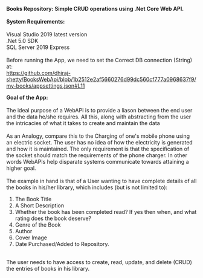 <b>Books Repository: Simple CRUD operations using .Net Core Web API.</b> <br>
<br>
<b>System Requirements:</b> <br>
<br>
Visual Studio 2019 latest version <br>
.Net 5.0 SDK <br>
SQL Server 2019 Express <br>
 <br>
Before running the App, we need to set the Correct DB connection (String) at: <br>
https://github.com/dhiraj-shetty/BooksWebApi/blob/1b2512e2af5660276d99dc560cf777a0968637f9/my-books/appsettings.json#L11 <br>

<b>Goal of the App:</b> <br>
<br>
The ideal purpose of a WebAPI is to provide a liason between the end user and the data he/she requires. All this, along with abstracting from the user the intricacies of what it takes to create and maintain the data <br>
<br>
As an Analogy, compare this to the Charging of one's mobile phone using an electric socket. The user has no idea of how the electricity is generated and how it is maintained. The only requirement is that the specification of the socket should match the requirements of the phone charger. In other words WebAPIs help disparate systems communicate towards attaining a higher goal. <br>
<br>
The example in hand is that of a User wanting to have complete details of all the books in his/her library, which includes (but is not limited to):
1. The Book Title
2. A Short Description
3. Whether the book has been completed read? If yes then when, and what rating does the book deserve?
4. Genre of the Book
5. Author
6. Cover Image
7. Date Purchased/Added to Repository.
<br>
The user needs to have access to create, read, update, and delete (CRUD) the entries of books in his library.
